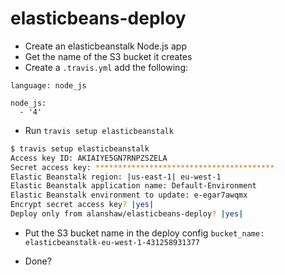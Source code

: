 # elasticbeans-deploy

* Create an elasticbeanstalk Node.js app
* Get the name of the S3 bucket it creates
* Create a `.travis.yml` add the following:

```
language: node_js

node_js:
  - '4'

```

* Run `travis setup elasticbeanstalk`

```sh
$ travis setup elasticbeanstalk
Access key ID: AKIAIYE5GN7RNPZSZELA
Secret access key: ****************************************
Elastic Beanstalk region: |us-east-1| eu-west-1
Elastic Beanstalk application name: Default-Environment
Elastic Beanstalk environment to update: e-egar7awqmx
Encrypt secret access key? |yes|
Deploy only from alanshaw/elasticbeans-deploy? |yes|
```

* Put the S3 bucket name in the deploy config `bucket_name: elasticbeanstalk-eu-west-1-431258931377`

* Done?
